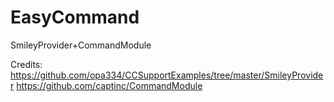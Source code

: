 # EasyCommand
SmileyProvider+CommandModule


Credits:
https://github.com/opa334/CCSupportExamples/tree/master/SmileyProvider
https://github.com/captinc/CommandModule
